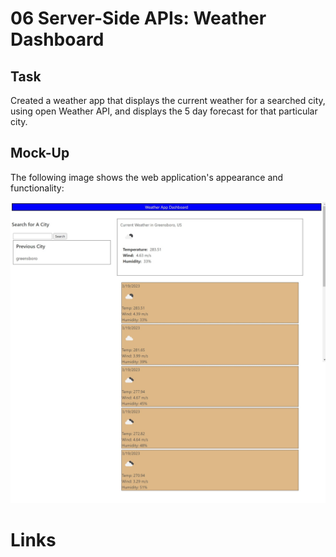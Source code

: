 # 06 Server-Side APIs: Weather Dashboard

## Task

Created a weather app that displays the current weather for a searched city, using open Weather API, and displays the 5 day forecast for that particular city. 


## Mock-Up

The following image shows the web application's appearance and functionality:

![The weather app includes a search option, a list of cities, and a five-day forecast and current weather conditions for Greensboro.](./Assets/screenshot.jpeg)

# Links 
